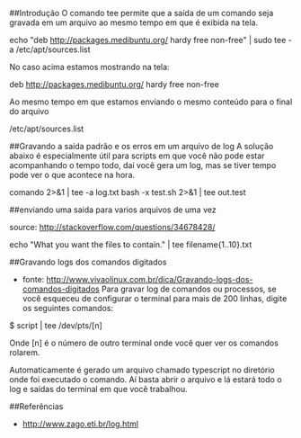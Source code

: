 ##Introdução
O comando tee permite que a saída de um comando
seja gravada em um arquivo ao mesmo tempo em que
é exibida na tela.

echo "deb http://packages.medibuntu.org/ hardy free non-free" | sudo tee -a /etc/apt/sources.list

No caso acima estamos mostrando na tela:

deb http://packages.medibuntu.org/ hardy free non-free

Ao mesmo tempo em que estamos enviando o mesmo conteúdo para o final
do arquivo

/etc/apt/sources.list

##Gravando a saida padrão e os erros em um arquivo de log
A solução abaixo é especialmente útil para scripts em que você
não pode estar acompanhando o tempo todo, daí você gera um log,
mas se tiver tempo pode ver o que acontece na hora.

comando 2>&1 | tee -a log.txt
bash -x test.sh 2>&1 | tee out.test

##enviando uma saida para varios arquivos de uma vez

source: http://stackoverflow.com/questions/34678428/

echo "What you want the files to contain." | tee filename{1..10}.txt


##Gravando logs dos comandos digitados
* fonte: http://www.vivaolinux.com.br/dica/Gravando-logs-dos-comandos-digitados
Para gravar log de comandos ou processos, se você esqueceu de
configurar o terminal para mais de 200 linhas, digite os seguintes
comandos:

$ script | tee /dev/pts/[n]


Onde [n] é o número de outro terminal onde você quer ver os comandos rolarem.

Automaticamente é gerado um arquivo chamado typescript no diretório
onde foi executado o comando. Aí basta abrir o arquivo e lá estará
todo o log e saídas do terminal em que você trabalhou.

##Referências
* http://www.zago.eti.br/log.html
